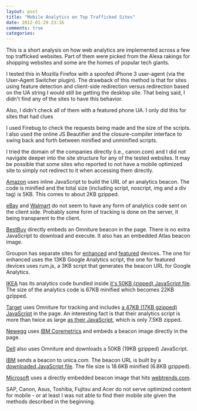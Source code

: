 ```yaml
---
layout: post
title: "Mobile Analytics on Top Trafficked Sites"
date: 2012-01-29 23:16
comments: true
categories: 
---
```


This is a short analysis on how web analytics are implemented across a few top trafficked websites. Part of them were picked from the Alexa rakings for shopping websites and some are the homes of popular tech giants.

I tested this in Mozilla Firefox with a spoofed iPhone 3 user-agent (via the User-Agent Switcher plugin). The drawback of this method is that for sites using feature detection and client-side redirection versus redirection based on the UA string I would still be getting the desktop site. That being said, I didn't find any of the sites to have this behavior.

Also, I didn't check all of them with a featured phone UA. I only did this for sites that had clues 

I used Firebug to check the requests being made and the size of the scripts. I also used the online JS Beautifier and the closure-compiler interface to swing back and forth between minified and unminified scripts. 

I tried the domain of the companies directly (i.e., canon.com) and I did not navigate deeper into the site structure for any of the tested websites. It may be possible that some sites who reported to not have a mobile optimized site to simply not redirect to it when accessing them directly.

[Amazon](http://www.amazon.com/gp/aw/h.html/190-2635517-0125555 "Amazon Mobile") uses inline JavaScript to build the URL of an analytics beacon. The code is minified and the total size (including script, noscript, img and a div tag) is 5KB. This comes to about 2KB gzipped.

[eBay](http://hp.mobileweb.ebay.com/home "eBay Mobile") and [Walmart](http://mobile.walmart.com/ "Walmart Mobile") do not seem to have any form of analytics code sent on the client side. Probably some form of tracking is done on the server, it being transparent to the client.

[BestBuy](http://m.bestbuy.com/m/e/ "BestBuy Mobile") directly embeds an Omniture beacon in the page. There is no extra JavaScript to download and execute. It also has an embedded Atlas beacon image.

Groupon has separate sites for [enhanced](http://touch.groupon.com/ "Groupon for smart phones") and [featured](http://m.groupon.com "Groupon for dumb phones") devices. The one for enhanced uses the 13KB Google Analytics script, the one for featured devices uses rum.js, a 3KB script that generates the beacon URL for Google Analytics.

[IKEA](http://m.ikea.com/ "IKEA Mobile") has its analytics code bundled inside [it's 50KB (zipped) JavaScript file](http://m.ikea.com/irmw-resources/js/ikea.mobile.min.js "IKEA mobile script"). The size of the analytics code is 67KB minified which becomes 22KB gzipped.

[Target](http://sites.target.com/site/en/spot/mobile.jsp "Target Mobile") uses Omniture for tracking and includes [a 47KB (17KB gzipped) JavaScript](http://sites.target.com/js/mobile_omniture.js) in the page. An interesting fact is that their analytics script is more than twice as large [as their JavaScript](http://sites.target.com/js/mobile_main.js "Target Mobile Javascript"), which is only 7.5KB zipped. 

[Newegg](http://www.newegg.com/ "newegg mobile") uses [IBM Coremetrics](http://coremetrics.com/) and embeds a beacon image directly in the page.

[Dell](http://m.dell.com/mt/www.dell.com "Dell Mobile") also uses Omniture and downloads a 50KB (19KB gzipped) JavaScript.

[IBM](http://m.ibm.com/us/en/ "IBM Mobile") sends a beacon to unica.com. The beacon URL is built by a [downloaded JavaScript file](http://www.ibm.com/common/stats/stats.js "IBM Metrics Script"). The file size is 18.6KB minified (6.8KB gzipped).

[Microsoft](http://m.microsoft.com "Microsoft Mobile") uses a directly embedded beacon image that hits [webtrends.com](http://webtrends.com/ "webtrends").

SAP, Canon, Asus, Toshiba, Fujitsu and Acer do not serve optimized content for mobile - or at least I was not able to find their mobile site given the methods described in the beginning.

<script type="text/javascript" src="http://www.google.com/jsapi"></script>
<script type="text/javascript">
  google.load('visualization', '1', {packages: ['corechart']});
</script>

<script type="text/javascript">
  function drawVisualization() {
    // Create and populate the data table.
    var data = new google.visualization.DataTable();
    var raw_data = [
      ['Amazon', 5, 2],
      ['eBay', 0, 0],
      ['Walmart', 0, 0],
      ['IBM', 18.6, 6.8],
      ['Groupon Enhanced', 0, 13],
      ['Groupon Featured', 0, 3],
      ['IKEA', 67, 22],
      ['Target', 47, 17],
      ['Newegg', 0, 0],
      ['Microsoft', 0, 0],
      ['Dell', 50, 19],
      ['HP', 53, 20]
    ];
    
    var years = ['Uncompressed', 'Compressed'];
                    
    data.addColumn('string', 'Year');
    for (var i = 0; i  < raw_data.length; ++i) {
      data.addColumn('number', raw_data[i][0]);    
    }
    
    data.addRows(years.length);
  
    for (var j = 0; j < years.length; ++j) {    
      data.setValue(j, 0, years[j].toString());    
    }
    for (var i = 0; i  < raw_data.length; ++i) {
      for (var j = 1; j  < raw_data[i].length; ++j) {
        data.setValue(j-1, i+1, raw_data[i][j]);    
      }
    }
    
    // Create and draw the visualization.
    new google.visualization.ColumnChart(document.getElementById('visualization')).
        draw(data,
             {
               title:"Size of Mobile Metrics Code", 
               width:600, height:400,
               vAxis: {
                 format: '#.##KB',
                 baseline: -2,
                 minValue: 0,
                 viewWindow: { min: -2 }
               }
             }
        );
  }
  

  google.setOnLoadCallback(drawVisualization);
</script>

<div id="visualization" style="width: 600px; height: 400px;"></div>
